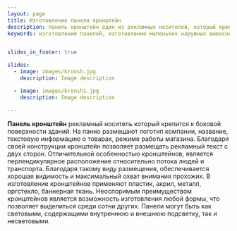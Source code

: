 ```yaml
---
layout: page
title: Изготовление панели кронштейн
description: панель кронштейн один из рекламных носителей, который крепится к боковой поверхности зданий. Панели могут быть как световыми, содержащими внутреннюю и внешнюю подсветку, так и несветовыми.
keywords: изготовление панелей, изготовление маленьких наружных вывесок, наружная реклама недорого, реклама на торец здания, изготовление двухсторонней панели кронштейн.


slides_in_footer: true

slides:
  - image: images/kronsh.jpg
    description: Image description

  - image: images/kronsh1.jpg
    description: Image description

---
```




**Панель кронштейн** рекламный носитель который крепится к боковой поверхности зданий. На панно размещают логотип компании, название, текстовую информацию о товарах, режиме работы магазина. Благодаря своей конструкции кронштейн позволяет размещать рекламный текст с двух сторон. Отличительной особенностью кронштейнов, является перпендикулярное расположение относительно потока людей и транспорта. Благодаря такому виду размещения, обеспечивается хорошая видимость и максимальный охват внимания прохожих. В изготовление кронштейнов применяют пластик, акрил, металл, оргстекло, баннерная ткань. Неоспоримым преимуществом кронштейнов является возможность изготовления любой формы, что позволяет выделиться  среди сотни других. Панели могут быть как световыми, содержащими внутреннюю и внешнюю подсветку, так и несветовыми.
